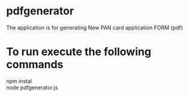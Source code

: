 # pdfgenerator
The application is for generating New PAN card application FORM (pdf)   
# To run execute the following commands
npm instal  
node pdfgenerator.js
